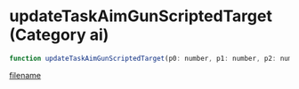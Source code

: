 # updateTaskAimGunScriptedTarget (Category ai)

```js
function updateTaskAimGunScriptedTarget(p0: number, p1: number, p2: number, p3: number, p4: number, p5: boolean): void
```

[filename](updateTaskAimGunScriptedTarget_m.md ':include')